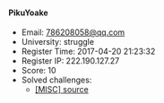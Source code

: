 #### PikuYoake  

* Email: 786208058@qq.com  
* University: struggle  
* Register Time: 2017-04-20 21:23:32  
* Register IP: 222.190.127.27  
* Score: 10  
* Solved challenges: 
  * [[MISC] source](https://github.com/SniperOJ/Challenges/blob/master/MISC/source.json)  
